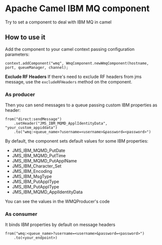 # Apache Camel IBM MQ component

Try to set a component to deal with IBM MQ in camel

## How to use it

Add the component to your camel context passing configuration parameters:  
``` 
context.addComponent("wmq", WmqComponent.newWmqComponent(hostname, port, queueManager, channel);
```

**Exclude RF Headers**
If there's need to exclude RF headers from jms message, use the `excludeRFHeaders` method on the component.

### As producer

Then you can send messages to a queue passing custom IBM properties as header:
```
from("direct:sendMessage")
    .setHeader("JMS_IBM_MQMD_ApplIdentityData", "your_custom_appiddata")
    .to("wmq:<queue_name>?username=<username>&password=<password>")
```

By default, the component sets default values for some IBM properties:
 - JMS_IBM_MQMD_PutDate
 - JMS_IBM_MQMD_PutTime
 - JMS_IBM_MQMD_PutApplName
 - JMS_IBM_Character_Set
 - JMS_IBM_Encoding
 - JMS_IBM_MsgType
 - JMS_IBM_PutApplType
 - JMS_IBM_PutApplType
 - JMS_IBM_MQMD_ApplIdentityData
 
You can see the values in the WMQProducer's code

### As consumer

It binds IBM properties by default on message headers

```
from("wmq:<queue_name>?username=<username>&password=<password>")
    .to(<your_endpoint>)
```
